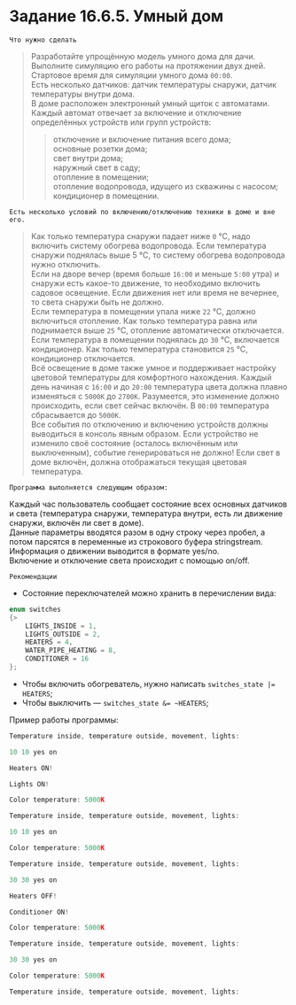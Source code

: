 # Задание 16.6.5. Умный дом
`Что нужно сделать`
>Разработайте упрощённую модель умного дома для дачи.<br>Выполните симуляцию его работы на протяжении двух дней.<br>Стартовое время для симуляции умного дома `00:00`.<br>Есть несколько датчиков: датчик температуры снаружи, датчик температуры внутри дома.<br>В доме расположен электронный умный щиток с автоматами.<br> Каждый автомат отвечает за включение и отключение определённых устройств или групп устройств:
>>отключение и включение питания всего дома;<br>
основные розетки дома;<br>
свет внутри дома;<br>
наружный свет в саду;<br>
отопление в помещении;<br>
отопление водопровода, идущего из скважины с насосом;<br>
кондиционер в помещении.<br>

`Есть несколько условий по включению/отключению техники в доме и вне его.`

>Как только температура снаружи падает ниже `0` °С, надо включить систему обогрева водопровода. Если температура снаружи поднялась выше 5 °С, то систему обогрева водопровода нужно отключить.<br>
Если на дворе вечер (время больше `16:00` и меньше `5:00` утра) и снаружи есть какое-то движение, то необходимо включить садовое освещение. Если движения нет или время не вечернее, то света снаружи быть не должно.<br>
Если температура в помещении упала ниже `22` °С, должно включиться отопление. Как только температура равна или поднимается выше `25` °С, отопление автоматически отключается.<br>
Если температура в помещении поднялась до `30` °С, включается кондиционер. Как только температура становится `25` °С, кондиционер отключается.<br>
Всё освещение в доме также умное и поддерживает настройку цветовой температуры для комфортного нахождения. Каждый день начиная с `16:00` и до `20:00` температура цвета должна плавно изменяться с `5000K` до `2700К`. Разумеется, это изменение должно происходить, если свет сейчас включён. В `00:00` температура сбрасывается до `5000К`.<br>
Все события по отключению и включению устройств должны выводиться в консоль явным образом. Если устройство не изменило своё состояние (осталось включённым или выключенным), событие генерироваться не должно! Если свет в доме включён, должна отображаться текущая цветовая температура.

`Программа выполняется следующим образом:`

Каждый час пользователь сообщает состояние всех основных датчиков и света (температура снаружи, температура внутри, есть ли движение снаружи, включён ли свет в доме).<br>
Данные параметры вводятся разом в одну строку через пробел, а потом парсятся в переменные из строкового буфера stringstream.
Информация о движении выводится в формате yes/no.<br>
Включение и отключение света происходит с помощью on/off.

`Рекомендации`
* Состояние переключателей можно хранить в перечислении вида:
```C++
enum switches 
{> 
    LIGHTS_INSIDE = 1, 
    LIGHTS_OUTSIDE = 2, 
    HEATERS = 4, 
    WATER_PIPE_HEATING = 8, 
    CONDITIONER = 16 
};
```
* Чтобы включить обогреватель, нужно написать `switches_state |= HEATERS`; 
* Чтобы выключить — `switches_state &= ~HEATERS`;

Пример работы программы:
```C++
Temperature inside, temperature outside, movement, lights:

10 10 yes on

Heaters ON!

Lights ON!

Color temperature: 5000K

Temperature inside, temperature outside, movement, lights:

10 10 yes on

Color temperature: 5000K

Temperature inside, temperature outside, movement, lights:

30 30 yes on

Heaters OFF!

Conditioner ON!

Color temperature: 5000K

Temperature inside, temperature outside, movement, lights:

30 30 yes on

Color temperature: 5000K

Temperature inside, temperature outside, movement, lights:

```